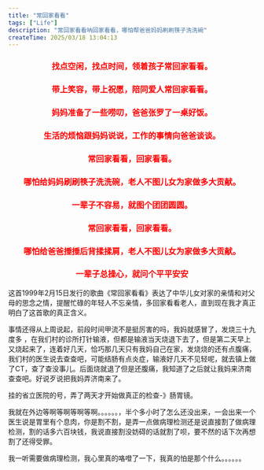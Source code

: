```yaml
---
title: "常回家看看"
tags: ["Life"]
description: "常回家看看呐回家看看，哪怕帮爸爸妈妈刷刷筷子洗洗碗"
createTime: 2025/03/18 13:04:13
---
```






<h3 style="text-align: center; color: red">找点空闲，找点时间，领着孩子常回家看看。</h3>

<h3 style="text-align: center; color: red">带上笑容，带上祝愿，陪同爱人常回家看看。</h3>

<h3 style="text-align: center; color: red">妈妈准备了一些唠叨，爸爸张罗了一桌好饭。</h3>

<h3 style="text-align: center; color: red">生活的烦恼跟妈妈说说，工作的事情向爸爸谈谈。</h3>

<h3 style="text-align: center; color: red">常回家看看，回家看看。</h3>

<h3 style="text-align: center; color: red">哪怕给妈妈刷刷筷子洗洗碗，老人不图儿女为家做多大贡献。</h3>

<h3 style="text-align: center; color: red">一辈子不容易，就图个团团圆圆。</h3>

<h3 style="text-align: center; color: red">常回家看看，回家看看。</h3>

<h3 style="text-align: center; color: red">哪怕给爸爸捶捶后背揉揉肩，老人不图儿女为家做多大贡献。</h3>

<h3 style="text-align: center; color: red">一辈子总操心，就问个平平安安</h3>





这首1999年2月15日发行的歌曲《常回家看看》表达了中华儿女对家的亲情和对父母的思念之情，提醒忙碌的年轻人不忘亲情，多回家看看老人，直到现在我才真正明白了这首歌的真正含义。

事情还得从上周说起，前段时间甲流不是挺厉害的吗，我妈就感冒了，发烧三十九度多 ，在我们村的诊所打针输液，但都是输液当天烧退下去了，但是第二天早上又烧起来了，连着好几天，恰巧那几天只有我妈自己在家，发烧烧的还有点腹痛，我们村的医生说去查查吧，可能结肠有点炎症，输液好几天不见轻呢，就去镇上做了CT，查了查没事儿。后面烧就退了但是还腹痛，我知道了之后就让我妈来济南查查吧。好说歹说把我妈弄济南来了。

挂的省立医院的号，弄了两天才开始做真正的检查-》肠胃镜。

我就在外边等啊等啊等啊等啊。。。。。。，半个多小时了怎么还没出来，一会出来一个医生说是胃里有个息肉，你是割不割，是弄一点做病理检测还是说直接割了做病理检测，割的话多六百块钱，我说直接割没妨碍的话就割了呗，要不然的话下次再想割了还得受罪。

我一听需要做病理检测，我心里真的咯噔了一下，我真的怕是那个什么。。。。。。









